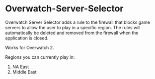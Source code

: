 # Overwatch-Server-Selector
Overwatch Server Selector adds a rule to the firewall that blocks game servers to allow the user to play in a specific region.
The rules will automatically be deleted and removed from the firewall when the application is closed.

Works for Overwatch 2.

Regions you can currently play in:

1. NA East
2. Middle East

